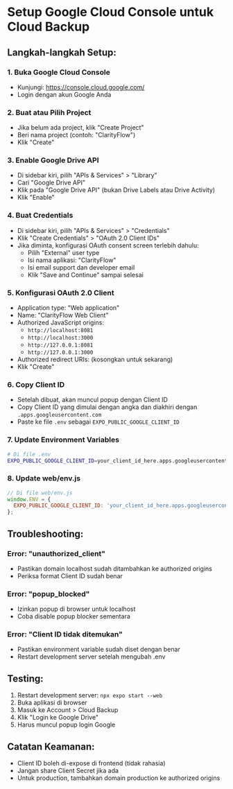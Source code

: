 # Setup Google Cloud Console untuk Cloud Backup

## Langkah-langkah Setup:

### 1. Buka Google Cloud Console
- Kunjungi: https://console.cloud.google.com/
- Login dengan akun Google Anda

### 2. Buat atau Pilih Project
- Jika belum ada project, klik "Create Project"
- Beri nama project (contoh: "ClarityFlow")
- Klik "Create"

### 3. Enable Google Drive API
- Di sidebar kiri, pilih "APIs & Services" > "Library"
- Cari "Google Drive API"
- Klik pada "Google Drive API" (bukan Drive Labels atau Drive Activity)
- Klik "Enable"

### 4. Buat Credentials
- Di sidebar kiri, pilih "APIs & Services" > "Credentials"
- Klik "Create Credentials" > "OAuth 2.0 Client IDs"
- Jika diminta, konfigurasi OAuth consent screen terlebih dahulu:
  - Pilih "External" user type
  - Isi nama aplikasi: "ClarityFlow"
  - Isi email support dan developer email
  - Klik "Save and Continue" sampai selesai

### 5. Konfigurasi OAuth 2.0 Client
- Application type: "Web application"
- Name: "ClarityFlow Web Client"
- Authorized JavaScript origins:
  - `http://localhost:8081`
  - `http://localhost:3000`
  - `http://127.0.0.1:8081`
  - `http://127.0.0.1:3000`
- Authorized redirect URIs: (kosongkan untuk sekarang)
- Klik "Create"

### 6. Copy Client ID
- Setelah dibuat, akan muncul popup dengan Client ID
- Copy Client ID yang dimulai dengan angka dan diakhiri dengan `.apps.googleusercontent.com`
- Paste ke file `.env` sebagai `EXPO_PUBLIC_GOOGLE_CLIENT_ID`

### 7. Update Environment Variables
```bash
# Di file .env
EXPO_PUBLIC_GOOGLE_CLIENT_ID=your_client_id_here.apps.googleusercontent.com
```

### 8. Update web/env.js
```javascript
// Di file web/env.js
window.ENV = {
  EXPO_PUBLIC_GOOGLE_CLIENT_ID: 'your_client_id_here.apps.googleusercontent.com'
};
```

## Troubleshooting:

### Error: "unauthorized_client"
- Pastikan domain localhost sudah ditambahkan ke authorized origins
- Periksa format Client ID sudah benar

### Error: "popup_blocked"
- Izinkan popup di browser untuk localhost
- Coba disable popup blocker sementara

### Error: "Client ID tidak ditemukan"
- Pastikan environment variable sudah diset dengan benar
- Restart development server setelah mengubah .env

## Testing:
1. Restart development server: `npx expo start --web`
2. Buka aplikasi di browser
3. Masuk ke Account > Cloud Backup
4. Klik "Login ke Google Drive"
5. Harus muncul popup login Google

## Catatan Keamanan:
- Client ID boleh di-expose di frontend (tidak rahasia)
- Jangan share Client Secret jika ada
- Untuk production, tambahkan domain production ke authorized origins